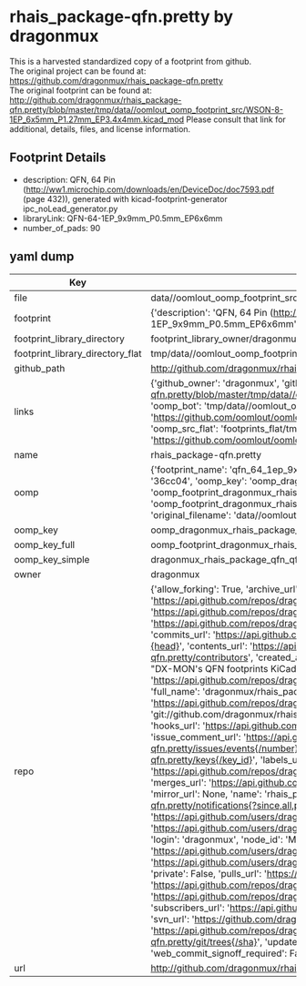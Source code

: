 # rhais_package-qfn.pretty by dragonmux  
This is a harvested standardized copy of a footprint from github.  
The original project can be found at:  
https://github.com/dragonmux/rhais_package-qfn.pretty  
The original footprint can be found at:
http://github.com/dragonmux/rhais_package-qfn.pretty/blob/master/tmp/data//oomlout_oomp_footprint_src/WSON-8-1EP_6x5mm_P1.27mm_EP3.4x4mm.kicad_mod
Please consult that link for additional, details, files, and license information.  
## Footprint Details
* description: QFN, 64 Pin (http://ww1.microchip.com/downloads/en/DeviceDoc/doc7593.pdf (page 432)), generated with kicad-footprint-generator ipc_noLead_generator.py  
* libraryLink: QFN-64-1EP_9x9mm_P0.5mm_EP6x6mm  
* number_of_pads: 90  
## yaml dump  
| Key | Value |  
| --- | --- |  
| file | data//oomlout_oomp_footprint_src/rhais_package-qfn.pretty/QFN-64-1EP_9x9mm_P0.5mm_EP6x6mm.kicad_mod |  
| footprint | {'description': 'QFN, 64 Pin (http://ww1.microchip.com/downloads/en/DeviceDoc/doc7593.pdf (page 432)), generated with kicad-footprint-generator ipc_noLead_generator.py', 'libraryLink': 'QFN-64-1EP_9x9mm_P0.5mm_EP6x6mm', 'number_of_pads': 90} |  
| footprint_library_directory | footprint_library_owner/dragonmux_rhais_package-qfn.pretty |  
| footprint_library_directory_flat | tmp/data//oomlout_oomp_footprint_src/footprints_flat/dragonmux_rhais_package_qfn_qfn_64_1ep_9x9mm_p0_5mm_ep6x6mm/working |  
| github_path | http://github.com/dragonmux/rhais_package-qfn.pretty/blob/master/tmp/data//oomlout_oomp_footprint_src/QFN-64-1EP_9x9mm_P0.5mm_EP6x6mm.kicad_mod |  
| links | {'github_owner': 'dragonmux', 'github_repo_name': 'rhais_package-qfn.pretty', 'github_src': 'http://github.com/dragonmux/rhais_package-qfn.pretty/blob/master/tmp/data//oomlout_oomp_footprint_src/WSON-8-1EP_6x5mm_P1.27mm_EP3.4x4mm.kicad_mod', 'github_src_repo': 'https://github.com/dragonmux/rhais_package-qfn.pretty', 'oomp_bot': 'tmp/data//oomlout_oomp_footprint_src/footprints/dragonmux_rhais_package_qfn_qfn_64_1ep_9x9mm_p0_5mm_ep6x6mm/working', 'oomp_bot_github': 'https://github.com/oomlout/oomlout_oomp_footprint_bot/tree/main/tmp/data//oomlout_oomp_footprint_src/footprints/dragonmux_rhais_package_qfn_qfn_64_1ep_9x9mm_p0_5mm_ep6x6mm/working', 'oomp_src_flat': 'footprints_flat/tmp/data//oomlout_oomp_footprint_src/footprints_flat/dragonmux_rhais_package_qfn_qfn_64_1ep_9x9mm_p0_5mm_ep6x6mm/working', 'oomp_src_flat_github': 'https://github.com/oomlout/oomlout_oomp_footprint_src/tree/main/tmp/data//oomlout_oomp_footprint_src/footprints_flat/dragonmux_rhais_package_qfn_qfn_64_1ep_9x9mm_p0_5mm_ep6x6mm/working'} |  
| name | rhais_package-qfn.pretty |  
| oomp | {'footprint_name': 'qfn_64_1ep_9x9mm_p0_5mm_ep6x6mm', 'library_name': 'rhais_package_qfn', 'md5': '36cc04087e259f126ba867ea7e868cdd', 'md5_10': '36cc04087e', 'md5_5': '36cc0', 'md5_6': '36cc04', 'oomp_key': 'oomp_dragonmux_rhais_package_qfn_qfn_64_1ep_9x9mm_p0_5mm_ep6x6mm', 'oomp_key_extra': 'oomp_footprint_dragonmux_rhais_package_qfn_qfn_64_1ep_9x9mm_p0_5mm_ep6x6mm', 'oomp_key_full': 'oomp_footprint_dragonmux_rhais_package_qfn_qfn_64_1ep_9x9mm_p0_5mm_ep6x6mm_36cc04', 'oomp_key_simple': 'dragonmux_rhais_package_qfn_qfn_64_1ep_9x9mm_p0_5mm_ep6x6mm', 'original_filename': 'data//oomlout_oomp_footprint_src/rhais_package-qfn.pretty/QFN-64-1EP_9x9mm_P0.5mm_EP6x6mm.kicad_mod', 'owner_name': 'dragonmux'} |  
| oomp_key | oomp_dragonmux_rhais_package_qfn_qfn_64_1ep_9x9mm_p0_5mm_ep6x6mm |  
| oomp_key_full | oomp_footprint_dragonmux_rhais_package_qfn_qfn_64_1ep_9x9mm_p0_5mm_ep6x6mm |  
| oomp_key_simple | dragonmux_rhais_package_qfn_qfn_64_1ep_9x9mm_p0_5mm_ep6x6mm |  
| owner | dragonmux |  
| repo | {'allow_forking': True, 'archive_url': 'https://api.github.com/repos/dragonmux/rhais_package-qfn.pretty/{archive_format}{/ref}', 'archived': False, 'assignees_url': 'https://api.github.com/repos/dragonmux/rhais_package-qfn.pretty/assignees{/user}', 'blobs_url': 'https://api.github.com/repos/dragonmux/rhais_package-qfn.pretty/git/blobs{/sha}', 'branches_url': 'https://api.github.com/repos/dragonmux/rhais_package-qfn.pretty/branches{/branch}', 'clone_url': 'https://github.com/dragonmux/rhais_package-qfn.pretty.git', 'collaborators_url': 'https://api.github.com/repos/dragonmux/rhais_package-qfn.pretty/collaborators{/collaborator}', 'comments_url': 'https://api.github.com/repos/dragonmux/rhais_package-qfn.pretty/comments{/number}', 'commits_url': 'https://api.github.com/repos/dragonmux/rhais_package-qfn.pretty/commits{/sha}', 'compare_url': 'https://api.github.com/repos/dragonmux/rhais_package-qfn.pretty/compare/{base}...{head}', 'contents_url': 'https://api.github.com/repos/dragonmux/rhais_package-qfn.pretty/contents/{+path}', 'contributors_url': 'https://api.github.com/repos/dragonmux/rhais_package-qfn.pretty/contributors', 'created_at': '2020-10-05T22:04:32Z', 'default_branch': 'main', 'deployments_url': 'https://api.github.com/repos/dragonmux/rhais_package-qfn.pretty/deployments', 'description': "DX-MON's QFN footprints KiCad library", 'disabled': False, 'downloads_url': 'https://api.github.com/repos/dragonmux/rhais_package-qfn.pretty/downloads', 'events_url': 'https://api.github.com/repos/dragonmux/rhais_package-qfn.pretty/events', 'fork': False, 'forks': 0, 'forks_count': 0, 'forks_url': 'https://api.github.com/repos/dragonmux/rhais_package-qfn.pretty/forks', 'full_name': 'dragonmux/rhais_package-qfn.pretty', 'git_commits_url': 'https://api.github.com/repos/dragonmux/rhais_package-qfn.pretty/git/commits{/sha}', 'git_refs_url': 'https://api.github.com/repos/dragonmux/rhais_package-qfn.pretty/git/refs{/sha}', 'git_tags_url': 'https://api.github.com/repos/dragonmux/rhais_package-qfn.pretty/git/tags{/sha}', 'git_url': 'git://github.com/dragonmux/rhais_package-qfn.pretty.git', 'has_discussions': False, 'has_downloads': True, 'has_issues': True, 'has_pages': False, 'has_projects': True, 'has_wiki': True, 'homepage': '', 'hooks_url': 'https://api.github.com/repos/dragonmux/rhais_package-qfn.pretty/hooks', 'html_url': 'https://github.com/dragonmux/rhais_package-qfn.pretty', 'id': 301550768, 'is_template': False, 'issue_comment_url': 'https://api.github.com/repos/dragonmux/rhais_package-qfn.pretty/issues/comments{/number}', 'issue_events_url': 'https://api.github.com/repos/dragonmux/rhais_package-qfn.pretty/issues/events{/number}', 'issues_url': 'https://api.github.com/repos/dragonmux/rhais_package-qfn.pretty/issues{/number}', 'keys_url': 'https://api.github.com/repos/dragonmux/rhais_package-qfn.pretty/keys{/key_id}', 'labels_url': 'https://api.github.com/repos/dragonmux/rhais_package-qfn.pretty/labels{/name}', 'language': None, 'languages_url': 'https://api.github.com/repos/dragonmux/rhais_package-qfn.pretty/languages', 'license': {'key': 'other', 'name': 'Other', 'node_id': 'MDc6TGljZW5zZTA=', 'spdx_id': 'NOASSERTION', 'url': None}, 'merges_url': 'https://api.github.com/repos/dragonmux/rhais_package-qfn.pretty/merges', 'milestones_url': 'https://api.github.com/repos/dragonmux/rhais_package-qfn.pretty/milestones{/number}', 'mirror_url': None, 'name': 'rhais_package-qfn.pretty', 'network_count': 0, 'node_id': 'MDEwOlJlcG9zaXRvcnkzMDE1NTA3Njg=', 'notifications_url': 'https://api.github.com/repos/dragonmux/rhais_package-qfn.pretty/notifications{?since,all,participating}', 'open_issues': 0, 'open_issues_count': 0, 'owner': {'avatar_url': 'https://avatars.githubusercontent.com/u/691140?v=4', 'events_url': 'https://api.github.com/users/dragonmux/events{/privacy}', 'followers_url': 'https://api.github.com/users/dragonmux/followers', 'following_url': 'https://api.github.com/users/dragonmux/following{/other_user}', 'gists_url': 'https://api.github.com/users/dragonmux/gists{/gist_id}', 'gravatar_id': '', 'html_url': 'https://github.com/dragonmux', 'id': 691140, 'login': 'dragonmux', 'node_id': 'MDQ6VXNlcjY5MTE0MA==', 'organizations_url': 'https://api.github.com/users/dragonmux/orgs', 'received_events_url': 'https://api.github.com/users/dragonmux/received_events', 'repos_url': 'https://api.github.com/users/dragonmux/repos', 'site_admin': False, 'starred_url': 'https://api.github.com/users/dragonmux/starred{/owner}{/repo}', 'subscriptions_url': 'https://api.github.com/users/dragonmux/subscriptions', 'type': 'User', 'url': 'https://api.github.com/users/dragonmux'}, 'private': False, 'pulls_url': 'https://api.github.com/repos/dragonmux/rhais_package-qfn.pretty/pulls{/number}', 'pushed_at': '2022-02-24T14:58:19Z', 'releases_url': 'https://api.github.com/repos/dragonmux/rhais_package-qfn.pretty/releases{/id}', 'size': 47, 'ssh_url': 'git@github.com:dragonmux/rhais_package-qfn.pretty.git', 'stargazers_count': 0, 'stargazers_url': 'https://api.github.com/repos/dragonmux/rhais_package-qfn.pretty/stargazers', 'statuses_url': 'https://api.github.com/repos/dragonmux/rhais_package-qfn.pretty/statuses/{sha}', 'subscribers_count': 1, 'subscribers_url': 'https://api.github.com/repos/dragonmux/rhais_package-qfn.pretty/subscribers', 'subscription_url': 'https://api.github.com/repos/dragonmux/rhais_package-qfn.pretty/subscription', 'svn_url': 'https://github.com/dragonmux/rhais_package-qfn.pretty', 'tags_url': 'https://api.github.com/repos/dragonmux/rhais_package-qfn.pretty/tags', 'teams_url': 'https://api.github.com/repos/dragonmux/rhais_package-qfn.pretty/teams', 'temp_clone_token': None, 'topics': [], 'trees_url': 'https://api.github.com/repos/dragonmux/rhais_package-qfn.pretty/git/trees{/sha}', 'updated_at': '2022-02-24T04:15:27Z', 'url': 'https://api.github.com/repos/dragonmux/rhais_package-qfn.pretty', 'visibility': 'public', 'watchers': 0, 'watchers_count': 0, 'web_commit_signoff_required': False} |  
| url | http://github.com/dragonmux/rhais_package-qfn.pretty |  

